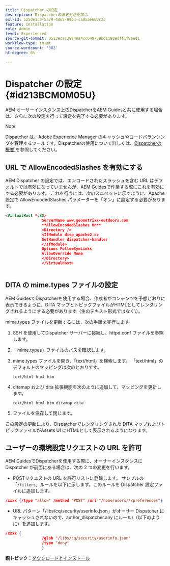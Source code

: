 ```yaml
---
title: Dispatcher の設定
description: Dispatcherの設定方法を学ぶ
exl-id: 525de1c3-5a79-4d65-89b4-ca05ae660c2c
feature: Installation
role: Admin
level: Experienced
source-git-commit: 0513ecac38840a4cc649758bd1180edff1f8aed1
workflow-type: tm+mt
source-wordcount: '302'
ht-degree: 6%

---
```


# Dispatcher の設定 {#id213BCM0M05U}

AEM オーサーインスタンス上のDispatcherをAEM Guidesと共に使用する場合は、さらに次の設定を行って設定を完了する必要があります。

>[!NOTE]
>
> Dispatcher は、Adobe Experience Manager のキャッシュやロードバランシングを管理するツールです。Dispatcherの使用について詳しくは、[Dispatcherの概要 ](https://experienceleague.adobe.com/docs/experience-manager-dispatcher/using/dispatcher.html?lang=ja) を参照してください。

## URL で AllowEncodedSlashes を有効にする

AEM Dispatcher の設定では、エンコードされたスラッシュを含む URL はデフォルトでは有効になっていませんが、AEM Guidesで作業する際にこれを有効にする必要があります。 これを行うには、次のスニペットに示すように、Apache 設定で AllowEncodedSlashes パラメーターを「オン」に設定する必要があります。

```XML
<VirtualHost *:80>
                ServerName www.geometrixx-outdoors.com
                **AllowEncodedSlashes On**
                <Directory />
                <IfModule disp_apache2.c>
                SetHandler dispatcher-handler
                </IfModule>
                Options FollowSymLinks
                AllowOverride None
                </Directory>
                </VirtualHost>
            
```

## DITA の mime.types ファイルの設定

AEM GuidesでDispatcherを使用する場合、作成者がコンテンツを予想どおりに表示できるように、DITA マップとトピックファイルがHTMLとしてレンダリングされるようにする必要があります（生のテキスト形式ではなく\）。

mime.types ファイルを更新するには、次の手順を実行します。

1. SSH を使用してDispatcher サーバーに接続し、httpd.conf ファイルを参照します。

1. 「mime.types」ファイルのパスを確認します。

1. mime.types ファイルを開き、「text/html」を検索します。 「text/html」のデフォルトのマッピングは次のとおりです。

   `text/html html htm`

1. ditamap および dita 拡張機能を次のように追加して、マッピングを更新します。

   `text/html html htm ditamap dita`

1. ファイルを保存して閉じます。


この設定の更新により、Dispatcherでレンダリングされた DITA マップおよびトピックファイルがAssets UI にHTMLとして表示されるようになります。

## ユーザーの環境設定リクエストの URL を許可

AEM GuidesでDispatcherを使用する際に、オーサーインスタンスに Dispatcher が前面にある場合は、次の 2 つの変更を行います。

- POSTリクエストの URL を許可リストに登録します。 サンプルの「`/filters`」ルールを以下に示します。このルールを Dispatcher 設定ファイルに追加します。

```json
/xxxx {/type "allow" /method "POST" /url "/home/users/*/preferences"}
```

- URL パターン「/libs/cq/security/userinfo.json」がオーサー Dispatcher にキャッシュされないので、author\_dispatcher.any にルール\（以下のように）を追加します。

```json
/xxxx {
                /glob "/libs/cq/security/userinfo.json"
                /type "deny"
                }
```

**親トピック：**&#x200B;[ ダウンロードとインストール ](download-install.md)
